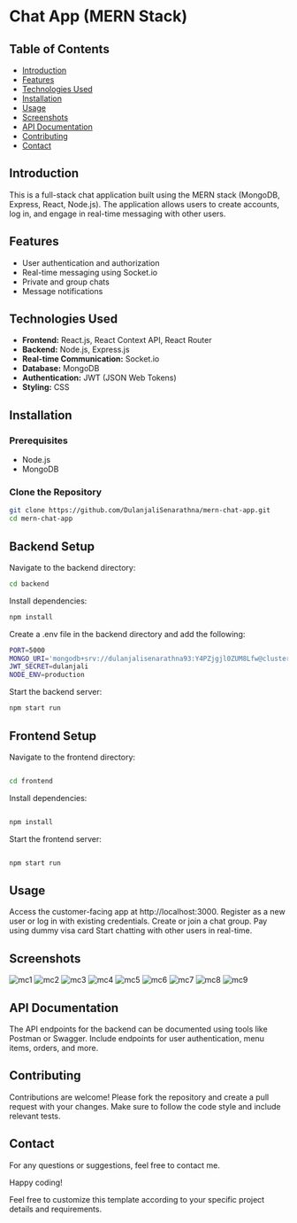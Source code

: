 # Chat App (MERN Stack)

## Table of Contents
- [Introduction](#introduction)
- [Features](#features)
- [Technologies Used](#technologies-used)
- [Installation](#installation)
- [Usage](#usage)
- [Screenshots](#screenshots)
- [API Documentation](#api-documentation)
- [Contributing](#contributing)
- [Contact](#contact)

## Introduction
This is a full-stack chat application built using the MERN stack (MongoDB, Express, React, Node.js). The application allows users to create accounts, log in, and engage in real-time messaging with other users.

## Features
- User authentication and authorization
- Real-time messaging using Socket.io
- Private and group chats
- Message notifications

## Technologies Used
- **Frontend:** React.js, React Context API, React Router
- **Backend:** Node.js, Express.js
- **Real-time Communication:** Socket.io
- **Database:** MongoDB
- **Authentication:** JWT (JSON Web Tokens)
- **Styling:** CSS

## Installation
### Prerequisites
- Node.js
- MongoDB

### Clone the Repository
```sh
git clone https://github.com/DulanjaliSenarathna/mern-chat-app.git
cd mern-chat-app
```

## Backend Setup
Navigate to the backend directory:

```sh
cd backend

```
Install dependencies:

```sh
npm install
```

Create a .env file in the backend directory and add the following:

```sh
PORT=5000
MONGO_URI='mongodb+srv://dulanjalisenarathna93:Y4PZjgjl0ZUM8Lfw@cluster0.y4flykh.mongodb.net/?retryWrites=true&w=majority'
JWT_SECRET=dulanjali
NODE_ENV=production
```

Start the backend server:

```sh
npm start run
```
## Frontend Setup
Navigate to the frontend directory:

```sh

cd frontend
```

Install dependencies:
```sh

npm install
```

Start the frontend server:
```sh

npm start run
```

## Usage
Access the customer-facing app at http://localhost:3000.
Register as a new user or log in with existing credentials.
Create or join a chat group.
Pay using dummy visa card
Start chatting with other users in real-time.

## Screenshots
![mc1](https://github.com/user-attachments/assets/73d0dd97-18eb-42b1-b88b-87ecc0be62ba)
![mc2](https://github.com/user-attachments/assets/efb6c9a6-eda3-4fc0-8141-b430c89c8aab)
![mc3](https://github.com/user-attachments/assets/f9181f73-4990-461c-aa87-18b04cf49f4b)
![mc4](https://github.com/user-attachments/assets/d8b53964-9bb6-4bab-a72b-abdfd116ff7f)
![mc5](https://github.com/user-attachments/assets/7cdd511a-8819-48c0-8b26-75575ad946a6)
![mc6](https://github.com/user-attachments/assets/c3b0ee5f-3aff-4e01-b1fc-aac403ade44b)
![mc7](https://github.com/user-attachments/assets/12edcdda-3149-47c7-88ad-c96a309bb2bb)
![mc8](https://github.com/user-attachments/assets/026dcd0d-3852-42c7-b9ec-cf2546b919af)
![mc9](https://github.com/user-attachments/assets/bc6ecb93-4c38-4f8f-a553-d7edcf16f151)

## API Documentation
The API endpoints for the backend can be documented using tools like Postman or Swagger. Include endpoints for user authentication, menu items, orders, and more.

## Contributing
Contributions are welcome! Please fork the repository and create a pull request with your changes. Make sure to follow the code style and include relevant tests.

## Contact
For any questions or suggestions, feel free to contact me.

Happy coding!

Feel free to customize this template according to your specific project details and requirements.




